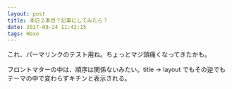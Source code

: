 ```yaml
---
layout: post
title: 本日２本目？記事にしてみたら？
date: 2017-09-24 11:42:15
tags: Hexo
---
```

これ、パーマリンクのテスト用ね。ちょっとマジ頭痛くなってきたかも。

フロントマターの中は、順序は関係ないみたい。title → layout でもその逆でもテーマの中で変わらずキチンと表示される。
